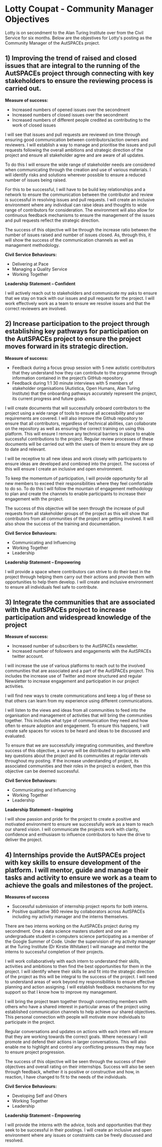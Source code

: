 # Lotty Coupat - Community Manager Objectives

Lotty is on secondment to the Alan Turing Institute over from the Civil Service for six months.
Below are the objestives for Lotty's posting as the Community Manager of the AutSPACEs project. 

## 1) Improving the trend of raised and closed issues that are integral to the running of the AutSPACEs project through connecting with key stakeholders to ensure the reviewing process is carried out. 

**Measure of success:**
- Increased numbers of opened issues over the secondment
- Increased numbers of closed issues over the secondment
- Increased numbers of different people credited as contributing to the work of closed issues

I will see that issues and pull requests are reviewed on time through ensuring good communication between contributors/action owners and reviewers. 
I will establish a way to manage and prioritise the issues and pull requests following the overall ambitions and strategic direction of the project and ensure all stakeholder agree and are aware of all updates.  

To do this I will ensure the wide range of stakeholder needs are considered when communicating through the creation and use of various materials. I will identify risks and solutions wherever possible to ensure a reduced number of issues being raised.

For this to be successful, I will have to be build key relationships and a network to ensure the communication between the contributor and review is successful in resolving issues and pull requests. 
I will create an inclusive environment where any individual can raise ideas and thoughts to wide range of contributors for consideration. 
The environment will also allow for continuous feedback mechanisms to ensure the management of the issues and pull requests reflect the strategic direction.  

The success of this objective will be through the increase ratio between the number of issues raised and number of issues closed. 
As, through this, it will show the success of the communication channels as well as management methodology. 

**Civil Service Behaviours:**
- Delivering at Pace 
- Managing a Quality Service
- Working Together

**Leadership Statement – Confident**

I will actively reach out to stakeholders and communicate my asks to ensure that we stay on track with our issues and pull requests for the project. 
I will work effectively work as a team to ensure we resolve issues and that the correct reviewers are involved.  

## 2) Increase participation to the project through establishing key pathways for participation on the AutSPACEs project to ensure the project moves forward in its strategic direction. 

**Measure of success:**
- Feedback during a focus group session with 5 new autistic contributors that they understand how they can contribute to the programme through information contained in the project’s GitHub repository. 
- Feedback during 1:1 30 minute interviews with 5 members of stakeholder organisations (Autistica, Open Humans, Alan Turing Institute) that the onboarding pathways accurately represent the project, its current progress and future goals.

I will create documents that will successfully onboard contributors to the project using a wide range of tools to ensure all accessibility and user requirements are covered. 
I will also improve the Github repository to ensure that all contributors, regardless of technical abilities, can collaborate on the repository as well as ensuring the correct training on using this platform. 
This will ensure I remove any technical barriers in place to enable successful contributions to the project. 
Regular review processes of these documents will be carried out with the users of them to ensure they are up to date and relevant. 

I will be receptive to all new ideas and work closely with participants to ensure ideas are developed and combined into the project. 
The success of this will ensure I create an inclusive and open environment. 

To keep the momentum of participation, I will provide opportunity for all new members to exceed their responsibilities where they feel comfortable to do so. 
To do this I will follow the mountain of engagement methodology to plan and create the channels to enable participants to increase their engagement with the project. 

The success of this objective will be seen through the increase of pull requests from all stakeholder groups of the project as this will show that contributors from all communities of the project are getting involved. 
It will also show the success of the training and documentation. 

**Civil Service Behaviours:**
- Communicating and Influencing 
- Working Together
- Leadership

**Leadership Statement – Empowering**

I will provide a space where contributors can strive to do their best in the project through helping them carry out their actions and provide them with opportunities to help them develop. I will create and inclusive environment to ensure all individuals feel safe to contribute. 

## 3) Integrate the communities that are associated with the AutSPACEs project to increase participation and widespread knowledge of the project

**Measure of success:**
- Increased number of subscribers to the AutSPACEs newsletter.
- Increased number of followers and engagements with the AutSPACEs twitter account.

I will increase the use of various platforms to reach out to the involved communities that are associated and a part of the AutSPACEs project. 
This includes the increase use of Twitter and more structured and regular Newsletter to increase engagement and participation in our project activities.  

I will find new ways to create communications and keep a log of these so that others can learn from my experience using different communications. 

I will listen to the views and ideas from all communities to feed into the organisation and management of activities that will bring the communities together. 
This includes what type of communication they need and how often to ensure adoption and engagement. 
To ensure this happens, I will create safe spaces for voices to be heard and ideas to be discussed and evaluated. 

To ensure that we are successfully integrating communities, and therefore success of this objective, a survey will be distributed to participants with key questions about the project and its communities at regular intervals throughout my posting. 
If the increase understanding of project, its associated communities and their roles in the project is evident, then this objective can be deemed successful. 

**Civil Service Behaviours:**
- Communicating and Influencing
- Working Together
- Leadership

**Leadership Statement – Inspiring**

I will show passion and pride for the project to create a positive and motivated environment to ensure we successfully work as a team to reach our shared vision. 
I will communicate the projects work with clarity, confidence and enthusiasm to influence contributors to have the drive to deliver the project.  

## 4) Internships provide the AutSPACEs project with key skills to ensure development of the platform. I will mentor, guide and manage their tasks and activity to ensure we work as a team to achieve the goals and milestones of the project.  

**Measures of success**
- Successful submission of internship project reports for both interns.
- Positive qualitative 360 review by collaborators across AutSPACEs including my activity manager and the interns themselves.

There are two interns working on the AutSPACEs project during my secondment. 
One a data science masters student and one an undergraduate student in computers science participating as a member of the Google Summer of Code. 
Under the supervision of my activity manager at the Turing Institute (Dr Kirstie Whitaker) I will manage and mentor the interns to successful completion of their projects. 

I will work collaboratively with each intern to understand their skills, activities and ambitions to then find the best opportunities for them in the project. 
I will identify where their skills lie and fit into the strategic direction of the project as this will be integral to the success of the project. 
I will need to understand areas of work beyond my responsibilities to ensure effective planning and action assigning. 
I will establish feedback mechanisms for my support so that I know how to improve my management.

I will bring the project team together through connecting members with others who have a shared interest in particular areas of the project using established communication channels to help achieve our shared objectives. 
This personal connection with people will motivate more individuals to participate in the project. 

Regular conversations and updates on actions with each intern will ensure that they are working towards the correct goals. 
Where necessary I will promote and defend their actions in larger conversations. 
This will also enable me to highlight and control any conflicting pressures they may face to ensure project progression.

The success of this objective will be seen through the success of their objectives and overall rating on their internships. 
Success will also be seen through feedback, whether it is positive or constructive and how, in reaction, I have changed to fit to the needs of the individuals. 

**Civil Service Behaviours:**
- Developing Self and Others
- Working Together
- Leadership

**Leadership Statement – Empowering**

I will provide the interns with the advice, tools and opportunities that they seek to be successful in their postings. 
I will create an inclusive and open environment where any issues or constraints can be freely discussed and resolved. 





